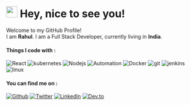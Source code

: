 
<h1><img src="https://emojis.slackmojis.com/emojis/images/1593555389/9579/blob_excited.gif?1593555389" width="30"/> Hey, nice to see you!</h1>


<p>Welcome to my GitHub Profile! <br> I am <b>Rahul</b>. I am a Full Stack Developer, currently living in <b>India</b>. </p>
<h4>Things I code with :</h4>
<p>
    <img alt="React" src="https://img.shields.io/badge/-React-45b8d8?style=flat-square&logo=react&logoColor=white" />
    <img alt="kubernetes" src="https://img.shields.io/badge/-Kubernetes-45b8d8?style=flat-square&logo=kubernetes&logoColor=white" />
    <img alt="Nodejs" src="https://img.shields.io/badge/-Nodejs-43853d?style=flat-square&logo=Node.js&logoColor=white" />
    <img alt="Automation" src="https://img.shields.io/badge/-Automation-13aa52?style=flat-square&logo=robot&logoColor=white" />
    <img alt="Docker" src="https://img.shields.io/badge/-Docker-46a2f1?style=flat-square&logo=docker&logoColor=white" />
    <img alt="git" src="https://img.shields.io/badge/-Git-F05032?style=flat-square&logo=git&logoColor=white" />
    <img alt="jenkins" src="https://img.shields.io/badge/-Jenkins-FFFF00?style=flat-square&logo=jenkins&logoColor=black" />
    <img alt="linux" src="https://img.shields.io/badge/-Linux-0000?style=flat-square&logo=linux&logoColor=white" />
</p>

<h4>You can find me on :</h4>
    <p> <a href="https://github.com/Rahul-D78" target="_blank"><img alt="Github" src="https://img.shields.io/badge/GitHub-%2312100E.svg?&style=for-the-badge&logo=Github&logoColor=white" /></a>
        <a href="https://twitter.com/#" target="_blank"><img alt="Twitter" src="https://img.shields.io/badge/twitter-%231DA1F2.svg?&style=for-the-badge&logo=twitter&logoColor=white" /></a> 
        <a href="https://www.linkedin.com/in/rahul-kumar-484354195/" target="_blank"><img alt="LinkedIn" src="https://img.shields.io/badge/linkedin-%230077B5.svg?&style=for-the-badge&logo=linkedin&logoColor=white" /></a> 
  <a href="https://dev.to/rahulku48837211" target="_blank"><img alt="Dev.to" src="https://img.shields.io/badge/Dev.to-00529B.svg?&style=for-the-badge&logo=dev.to&logoColor=white" /></a>
</p>
